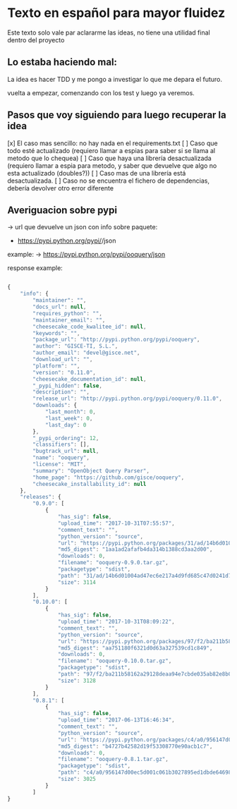 # Texto en español para mayor fluidez

Este texto solo vale par aclararme las ideas, no tiene una utilidad final dentro del proyecto

## Lo estaba haciendo mal:

La idea es hacer TDD y me pongo a investigar lo que me depara el futuro.

vuelta a empezar, comenzando con los test y luego ya veremos.

## Pasos que voy siguiendo para luego recuperar la idea

[x] El caso mas sencillo: no hay nada en el requirements.txt
[ ] Caso que todo esté actualizado (requiero llamar a espias para saber si se llama al metodo que lo chequea)
[ ] Caso que haya una librería desactualizada (requiero llamar a espia para metodo, y saber que devuelve que algo no esta actualizado (doubles?))
[ ] Caso mas de una librería está desactualizada.
[ ] Caso no se encuentra el fichero de dependencias, debería devolver otro error diferente




## Averiguacion sobre pypi

-> url que devuelve un json con info sobre paquete:
- https://pypi.python.org/pypi/<name-of-the-package>/json

example: -> https://pypi.python.org/pypi/ooquery/json

response example:

```javascript

{
    "info": {
        "maintainer": "",
        "docs_url": null,
        "requires_python": "",
        "maintainer_email": "",
        "cheesecake_code_kwalitee_id": null,
        "keywords": "",
        "package_url": "http://pypi.python.org/pypi/ooquery",
        "author": "GISCE-TI, S.L.",
        "author_email": "devel@gisce.net",
        "download_url": "",
        "platform": "",
        "version": "0.11.0",
        "cheesecake_documentation_id": null,
        "_pypi_hidden": false,
        "description": "",
        "release_url": "http://pypi.python.org/pypi/ooquery/0.11.0",
        "downloads": {
            "last_month": 0,
            "last_week": 0,
            "last_day": 0
        },
        "_pypi_ordering": 12,
        "classifiers": [],
        "bugtrack_url": null,
        "name": "ooquery",
        "license": "MIT",
        "summary": "OpenObject Query Parser",
        "home_page": "https://github.com/gisce/ooquery",
        "cheesecake_installability_id": null
    },
    "releases": {
        "0.9.0": [
            {
                "has_sig": false,
                "upload_time": "2017-10-31T07:55:57",
                "comment_text": "",
                "python_version": "source",
                "url": "https://pypi.python.org/packages/31/ad/14b6d01004ad47ec6e217a4d9fd685c47d0241d7098ad6326689909a3cc3/ooquery-0.9.0.tar.gz",
                "md5_digest": "1aa1ad2afafb4da314b1388cd3aa2d00",
                "downloads": 0,
                "filename": "ooquery-0.9.0.tar.gz",
                "packagetype": "sdist",
                "path": "31/ad/14b6d01004ad47ec6e217a4d9fd685c47d0241d7098ad6326689909a3cc3/ooquery-0.9.0.tar.gz",
                "size": 3114
            }
        ],
        "0.10.0": [
            {
                "has_sig": false,
                "upload_time": "2017-10-31T08:09:22",
                "comment_text": "",
                "python_version": "source",
                "url": "https://pypi.python.org/packages/97/f2/ba211b58162a29128deaa94e7cbde035ab82e8b00399a33239f1b8f4beee/ooquery-0.10.0.tar.gz",
                "md5_digest": "aa751180f6321d0d63a327539cd1c849",
                "downloads": 0,
                "filename": "ooquery-0.10.0.tar.gz",
                "packagetype": "sdist",
                "path": "97/f2/ba211b58162a29128deaa94e7cbde035ab82e8b00399a33239f1b8f4beee/ooquery-0.10.0.tar.gz",
                "size": 3128
            }
        ],
        "0.8.1": [
            {
                "has_sig": false,
                "upload_time": "2017-06-13T16:46:34",
                "comment_text": "",
                "python_version": "source",
                "url": "https://pypi.python.org/packages/c4/a0/956147d00ec5d001c061b3027895ed1dbde64698fcce8f575b3c0e000c23/ooquery-0.8.1.tar.gz",
                "md5_digest": "b4727b42582d19f53308770e90acb1c7",
                "downloads": 0,
                "filename": "ooquery-0.8.1.tar.gz",
                "packagetype": "sdist",
                "path": "c4/a0/956147d00ec5d001c061b3027895ed1dbde64698fcce8f575b3c0e000c23/ooquery-0.8.1.tar.gz",
                "size": 3025
            }
        ]
}

```
